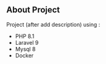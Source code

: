 ## About Project

Project (after add description) using :

- PHP 8.1
- Laravel 9
- Mysql 8
- Docker



